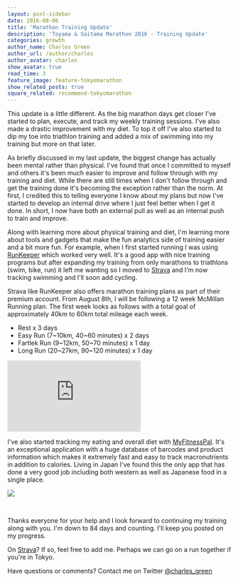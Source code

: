 ```yaml
---
layout: post-sidebar
date: 2016-08-06
title: 'Marathon Training Update'
description: 'Toyama & Saitama Marathon 2016 - Training Update'
categories: growth
author_name: Charles Green
author_url: /author/charles
author_avatar: charles
show_avatar: true
read_time: 3
feature_image: feature-tokyomarathon
show_related_posts: true
square_related: recommend-tokyomarathon
---
```


This update is a little different. As the big marathon days get closer I've started to plan, execute, and track my weekly training sessions. I've also made a drastic improvement with my diet. To top it off I've also started to dip my toe into triathlon training and added a mix of swimming into my training but more on that later.


As briefly discussed in my last update, the biggest change has actually been mental rather than physical. I've found that once I committed to myself and others it's been much easier to improve and follow through with my training and diet. While there are still times when I don't follow through and get the training done it's becoming the exception rather than the norm. At first, I credited this to telling everyone I know about my plans but now I've started to develop an internal drive where I just feel better when I get it done. In short, I now have both an external pull as well as an internal push to train and improve.


Along with learning more about physical training and diet, I'm learning more about tools and gadgets that make the fun analytics side of training easier and a bit more fun. For example, when I first started running I was using [RunKeeper](http://www.RunKeeper.com) which worked very well. It's a good app with nice training programs but after expanding my training from only marathons to triathlons (swim, bike, run) it left me wanting so I moved to [Strava](http://wwww.strava.com) and I'm now tracking swimming and I'll soon add cycling.

Strava like RunKeeper also offers marathon training plans as part of their premium account. From August 8th, I will be following a 12 week McMillan Running plan. The first week looks as follows with a total goal of approximately 40km to 60km total mileage each week.

- Rest x 3 days
- Easy Run (7~10km, 40~60 minutes) x 2 days
- Fartlek Run (9~12km, 50~70 minutes) x 1 day
- Long Run (20~27km, 90~120 minutes) x 1 day


<iframe height='160' width='300' frameborder='0' allowtransparency='true' scrolling='no' src='https://www.strava.com/athletes/16169520/activity-summary/466fe07ddb7b0e1843700f67f3ecceee223a2595'></iframe>

<br/>


I've also started tracking my eating and overall diet with [MyFitnessPal](http://www.myfitnesspal.com). It's an exceptional application with a huge database of barcodes and product information which makes it extremely fast and easy to track macronutrients in addition to calories. Living in Japan I've found this the only app that has done a very good job including both western as well as Japanese food in a single place.  

<a href="http://www.myfitnesspal.com/weight-loss-ticker"><img border="0" src="http://www.myfitnesspal.com/ticker/show/7146/4946/71464946.png" /></a>

<br/>


Thanks everyone for your help and I look forward to continuing my training along with you. I'm down to 84 days and counting. I'll keep you posted on my progress.

On [Strava](https://www.strava.com/athletes/16169520)? If so, feel free to add me. Perhaps we can go on a run together if you're in Tokyo.

Have questions or comments? Contact me on Twitter [@charles_green](https://twitter.com/charles_green)
